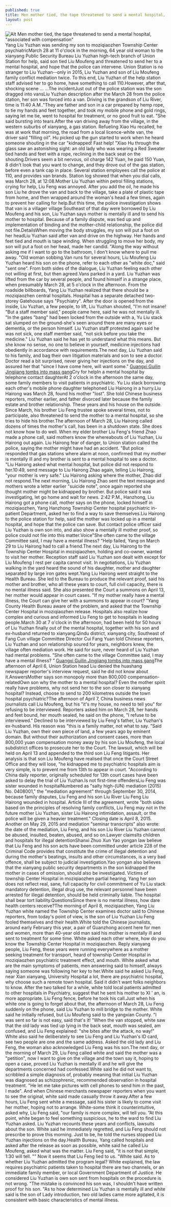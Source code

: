 ```yaml
---
published: true
title: Men mother tied, the tape threatened to send a mental hospital, \"associated with compensation\"
layout: post
---
```

![Alt Men mother tied, the tape threatened to send a mental hospital, \"associated with compensation\"](https://c2.staticflickr.com/2/1639/26357752661_be195099b9_z.jpg)Yang Liu Yuzhan was sending my son to moziqiaozhen Township Center psychiatricMarch 28 at 11 o\'clock in the morning, 64 year old woman to the xianyang Public Security Bureau Liu Yuzhan high-tech branch of Union Station for help, said son tied Liu Moufeng and threatened to send her to a mental hospital, and hope that the police can intervene. Union Station is no stranger to Liu Yuzhan--only in 2015, Liu Yuzhan and son of Liu Moufeng family conflict mediation twice. To this end, Liu Yuzhan of the help station staff advised her to go home, have something to call 110.However, after that, shocking scene ... ...The incidentJust out of the police station was the son dragged into vansLiu Yuzhan description after the March 28 from the police station, her son was forced into a van. Driving is the grandson of Liu River, time is 11:40 A.M..\"They are father and son in a car prepared by hemp rope, to tie my hands and feet together, and took my mobile phone and gold rings, saying let me tie, went to hospital for treatment, or no good fruit to eat. \"She said bursting into tears.After the van driving away from the village, in the western suburbs of xianyang, a gas station. Refueling Xiao Hu recalled, he was at work that morning, the road from a local licence-white van, the driver said \"filling oil\". Hu picked up the gun started to work when he heard someone shouting in the car \"kidnapped! Fast help! \"Xiao Hu through the glass saw an astonishing sight: an old lady who was wearing a Red Sweater tied hands and feet with a rope, reclining in the back seat on the shouting.Drivers seem a bit nervous, oil charge 142 Yuan, he paid 150 Yuan, 8 didn\'t look that you want to change, and they drove out of the gas station, before even a tank cap in place. Several station employees call the police at 110, and provides van brands. Station log showed that when you dial calls, was March 28, at 12:08.Mother Liu Yuzhan within petrol filling stations, crying for help, Liu Feng was annoyed. After you add the oil, he made his son Liu he drove the van and back to the village, take a plate of plastic tape from home, and then wrapped around the woman\'s head a few times, again to prevent her calling for help.But this time, the police investigation shows that van is a villager village Southeast of that day were borrowed by Liu Moufeng and his son, Liu Yuzhan says mother is mentally ill and to send his mother to hospital. Because of a family dispute, was tied up and implementation of binding and the mother-child relationship, the police did not file.DetailsWhen moving the body struggles, my son will put a foot on her headLiu Yuzhan said after van and drive on the highway. Her hands and feet tied and mouth is tape winding. When struggling to move her body, my son will put a foot on her head, made her candid. \"Along the way without asking me if I want to go to the bathroom, I don\'t know where to pull me away. \"Old woman sobbing.Van runs for several hours, Liu Moufeng Liu Yuzhan heard his son on the phone, refer to each other as \"white doc,\" said \"sent one\". From both sides of the dialogue, Liu Yuzhan feeling each other not willing at first, but then agreed.Vans parked in a yard. Liu Yuzhan was lifted from the car by several people, and found himself in a strange place, when presumably March 28, at 5 o\'clock in the afternoon. From the roadside billboards, Yang Liu Yuzhan realized that there should be a moziqiaozhen central hospitals. Hospital has a separate detached two-storey Gatehouse says \"Psychiatry\". After the door is opened from the inside, Liu Yuzhan, a few people, to lift, Liu Yuzhan shouted, \"I\'m not insane! \"But a staff member said,\" people came here, said he was not mentally ill. \"In the gates \"bang\" had been locked from the outside with a, Yu Liu stack sat slumped on the ground-she\'s seen around there are many eyes or dementia, or the person himself. Liu Yuzhan staff protested again said he was not sick, one staff member said, \"not sick before you take the medicine.\" Liu Yuzhan said he has yet to understand what this means. But she know no sense, no one to believe in yourself, medicine injections had obediently in accordance with requirements.The next day, Liu Yuzhan said to his family, and bag their own litigation materials and son to see a doctor. Doctor read a bit surprised, never giving her injections on the day, and assured her that \"since I have come here, will want some.\" [Guangxi Guilin Jingjiang tombs into mass gang](http://www.eastbuzz.com/2016/04/05/guangxi-guilin-jingjiang-tombs-into-mass-gang-was-a-private-grave-surrounded/)Cry for helpIn a mental hospital by telephone contact daughterAt 2 o\'clock in the afternoon the same day, some family members to visit patients in psychiatric. Yu Liu stack borrowing each other\'s mobile phone daughter telephoned Liu Hairong in a hurry.Liu Hairong was March 28, found his mother \"lost\". She told Chinese business reporters, mother earlier, and father divorced later because the family estate and brother relationship. These years and his house on the outside. Since March, his brother Liu Feng trustee spoke several times, not to participate, also threatened to send the mother to a mental hospital, so she tries to hide his brother.The afternoon of March 28, Liu Hairong called dozens of times the mother\'s call, has been in a shutdown state. She does not know how to do well. When my elder brother Liu Feng\'s friend Zhao made a phone call, said mothers know the whereabouts of Liu Yuzhan, Liu Hairong out again. Liu Hairong fear of danger, to Union station called the police, saying the mother might have had an accident. \"But police responded that gas stations where alarm at noon, confirmed that my mother is mentally ill and my brother is sent to a mental hospital to see a doctor. \"Liu Hairong asked what mental hospital, but police did not respond to her.10:49, send message to Liu Hairong Zhao again, telling Liu Hairong, \"your mother is very safe.\" Liu Hairong asking where the mother, Zhao did not respond.The next morning, Liu Hairong Zhao sent the text message and mothers wrote a letter earlier \"suicide note\", once again reported she thought mother might be kidnapped by brother. But police said it was investigating, let go home and wait for news. 2:42 P.M., Hanzhong, Liu Hairong got a phone call, mother says on the phone, locked himself in moziqiaozhen, Yang Hanzhong Township Center hospital psychiatric in-patient Department, asked her to find a way to save themselves.Liu Hairong to the police station for help, said the mother was locked up in a mental hospital, and hope that the police can save. But contact police officer said Liu Yuzhan is own son into, and also show a mentally ill mother proof, so police could not file into this matter.Voice\"She often came to the village Committee said, I may have a mental illness? ”Help failed, Yang on March 29 to Liu Hairong had to call a friend.The next day, Liu Hairong to the Township Center Hospital in moziqiaozhen, holding and co-owner, wanted to visit her mother. Reception staff said Liu Yuzhan son dealt with except for Liu Moufeng I rest per capita cannot visit. In negotiations, Liu Yuzhan walking in the yard heard the sound of his daughter, mother and daughter separated by large iron gates wept.Yang Liu Hairong went straight to the Health Bureau. She led to the Bureau to produce the relevant proof, said his mother and brother, who all these years to court, full civil capacity, there is no mental illness said. She also presented the Court a summons on April 13, her mother would appear in court cases. \"If my mother really have a mental illness, the Court can give her with a summons to appear in court? ”Yang County Health Bureau aware of the problem, and asked that the Township Center Hospital in moziqiaozhen release. Hospitals also realize how complex and curious and informed Liu Feng to get to hospitals in leading people.March 30 at 7 o\'clock in the afternoon, had been held for 50 hours of Liu Yuzhan finally out of the mental hospital, together with his son and ex-husband returned to xianyang.Qindu district, xianyang city, Southeast of Fang Cun village Committee Director Cui Fang Yuan told Chinese reporters, Liu Yuzhan and son relationship soured for years, neighbors knew, the village often mediation work. He said for sure, never heard of Liu Yuzhan had mental problems. \"She often came to the village Committee said, I may have a mental illness? ” [Guangxi Guilin Jingjiang tombs into mass gang](http://www.eastbuzz.com/2016/04/05/guangxi-guilin-jingjiang-tombs-into-mass-gang-was-a-private-grave-surrounded/)The afternoon of April 6, Union Station head Liu denied the huashang newspaper reporter\'s interview request, said he did not know about it.AnswersMother says son monopoly more than 800,000 compensation-relatedOwn son why the mother to a mental hospital? Even the mother spirit really have problems, why not send her to the son closer to xianyang hospital? Instead, choose to send to 200 kilometres outside the town hospital psychiatric?The afternoon of April 7, China business news journalists call Liu Moufeng, but his \"it\'s my house, no need to tell you\" for refusing to be interviewed. Reporters asked him on March 28, her hands and feet bound, her mouth sealed, he said on the phone, \"I refuse to be interviewed.\" Declined to be interviewed by Liu Feng\'s father, Liu Yuzhan\'s ex-husband. His reason was \"this is a family matter, not what to say. ”Said Liu Yuzhan, own their own piece of land, a few years ago by eminent domain. But without their authorization and consent cases, more than 800,000 yuan compensation money away by his son Liu Moufeng, the local subdistrict offices to prosecute her to the Court. The lawsuit, which will be held on April 13 and appended to the third son Liu Feng litigants. Her analysis is that son Liu Moufeng have realised that once the Court Street Office and they will lose, \"he kidnapped me to psychiatric hospitals aim is very simple, is to prevent me from 13th to appear in court. \"According to China daily reporter, originally scheduled for 13th court cases have been asked to delay the trial of Liu Yuzhan.Is not first-time offendersLiu Feng was sister wounded in hospitalNumbered as \"salty high-(UN) mediation (2015) No. 0408001,\" the \"mediation agreement\" through September 30, 2014, because family disputes, Liu Feng and his son Liu River Liu Feng Liu Hairong wounded in hospital. Article III of the agreement, wrote \"both sides based on the principles of resolving family conflicts, Liu Feng may not in the future mother Liu Yuzhan, sister Liu Hairong intimidation, assault, or the police will be given a heavier treatment.\" Closing date is April 8, 2015. Another on May 29, 2015 and mediation \"seminar transcripts\" also wrote: the date of the mediation, Liu Feng, and his son Liu River Liu Yuzhan cannot be abused, insulted, beaten, abused, and so on.Lawyer claimsIts children and hospitals for illegal detentionShanxi Zhuo Xun Yao yongan law believe that Liu Feng and his son acts have been committed under article 228 of the Criminal Code provides that constitute the crime of illegal detention and during the mother\'s beatings, insults and other circumstances, is a very bad offence, shall be subject to judicial investigation.Yao yongan also believes that the xianyang public security departments in the son kidnapped the mother in cases of omission, should also be investigated. Victims of township Center Hospital in moziqiaozhen partial hearing, Yang her son does not reflect real, sane, full capacity for civil commitment of Yu Liu stack mandatory detention, illegal drug use, the relevant personnel have been arrested for illegal detention, should be held criminally liable. The hospital shall bear tort liability.QuestionsSince there is no mental illness, how dare health centers receive?The morning of April 8, moziqiaozhen, Yang Liu Yuzhan white named the Township Center examines doctor said to Chinese reporters, from today\'s point of view, is the son of Liu Yuzhan Liu Feng fooled themselves and their health.White told the Chinese journalists, around early February this year, a pair of Guanzhong accent here for men and women, more than 40-year old man said his mother is mentally ill and sent to treatment for some time. White asked each other where, how do you know the Township Center Hospital in moziqiaozhen. Reply xianyang people, Liu Feng, these years were running everywhere as a mother seeking treatment for transport, heard of township Center Hospital in moziqiaozhen psychiatric treatment effect, and mouth. White asked what are the main symptoms of patients, men answering said to himself, always saying someone was following her key to her.White said he asked Liu Feng, near Xian xianyang, University Hospital a lot, there are psychiatric hospital, why choose such a remote town hospital. Said it didn\'t want folks neighbors to know. After the two talked for a while, white told local patients admitted to other hospitals in Psychiatry, suggest that he sent his mother to XI \' an, is more appropriate. Liu Feng fence, before he took his call.Just when his white one is going to forget about that, the afternoon of March 28, Liu Feng suddenly on the phone, said Liu Yuzhan to mill bridge to the mother. White said he initially refused, but Liu Moufeng said to the yangxian County. \"I was sent so far is not easy, said that\'s it! ”When the van stopped, white saw that the old lady was tied up lying in the back seat, mouth was sealed, am confused, and Liu Feng explained: \"she bites after the attack, no way!\" White also said he deliberately to see Liu Feng and Liu Yuzhan\'s ID card, see two people are one and the same address. Asked the old lady and Liu Feng, the woman also acknowledged Liu Feng was his son.The next day, or the morning of March 29, Liu Feng called white and said the mother was a \"petition\", now I want to give on the village and the town say it, hoping to open a case, proved Liu Yuzhan is mentally ill and he will give the departments concerned had confessed.White said he did not want to, scribbled a simple diagnosis of, probably meaning that initial Liu Yuzhan was diagnosed as schizophrenic, recommended observation in hospital treatment. \"He let me take pictures with cell phones to send him in the past, I made\". And when Chinese merchants newspaper reporters when you want to see the original, white said made casually throw it away.After a few hours, Liu Feng sent white a message, said his sister is likely to come visit her mother, hoping not to arrange. White-some think it counterintuitive, asked why, Liu Feng said, \"our family is more complex, will tell you. ”At this point, white began to feel something suspicious, he to the ward to find Liu Yuzhan asked. Liu Yuzhan recounts these years and conflicts, lawsuits about the son. White said he immediately regretted, and Liu Feng should not prescribe to prove this morning. Just to be, he told the nurses stopped Liu Yuzhan injections on the day.Health Bureau, Yang called hospitals and asked after the release as soon as possible, white said he called Liu Moufeng, asked what was the matter. Liu Feng said, \"it is not that simple, 1:30 will tell. \"\" Now it seems that Liu Feng lied to us. \"White said. As to whether Liu Yuzhan admitted the program legal? White explained, the law requires psychiatric patients taken to hospital there are two channels, or an immediate family member, or local Government Department of Justice. He considered Liu Yuzhan is own son sent from hospitals on the procedure is not wrong. \"The mistake is convinced his son was, I shouldn\'t have written proof for his son. \"As to how determined Liu Yuzhan is mentally ill and white said is the son of Lady introduction, two old ladies came more agitated, it is consistent with basic characteristics of mental illness.